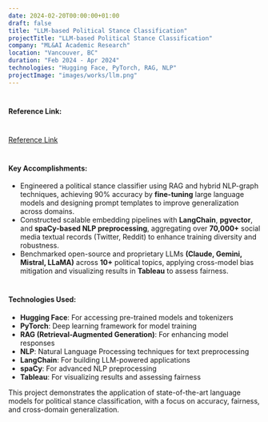 ```yaml
---
date: 2024-02-20T00:00:00+01:00
draft: false
title: "LLM-based Political Stance Classification"
projectTitle: "LLM-based Political Stance Classification"
company: "ML&AI Academic Research"
location: "Vancouver, BC"
duration: "Feb 2024 - Apr 2024"
technologies: "Hugging Face, PyTorch, RAG, NLP"
projectImage: "images/works/llm.png"
---
```

<div style="margin-bottom: 40px;"></div>
<div style="margin-bottom: 40px;"></div>

#### Reference Link:

<div style="margin-bottom: 40px;"></div>

[Reference Link](https://github.com/Raulitoflying/CS7980-llms-political)

<div style="margin-bottom: 40px;"></div>

#### Key Accomplishments:
- Engineered a political stance classifier using RAG and hybrid NLP-graph techniques, achieving 90% accuracy by **fine-tuning** large language
models and designing prompt templates to improve generalization across domains.
- Constructed scalable embedding pipelines with **LangChain**, **pgvector**, and **spaCy-based NLP preprocessing**, aggregating over **70,000+** social media textual records (Twitter, Reddit) to enhance training diversity and robustness.
- Benchmarked open-source and proprietary LLMs **(Claude, Gemini, Mistral, LLaMA)** across **10+** political topics, applying cross-model bias mitigation and visualizing results in **Tableau** to assess fairness.

<div style="margin-bottom: 40px;"></div>

#### Technologies Used:
- **Hugging Face**: For accessing pre-trained models and tokenizers
- **PyTorch**: Deep learning framework for model training
- **RAG (Retrieval-Augmented Generation)**: For enhancing model responses
- **NLP**: Natural Language Processing techniques for text preprocessing
- **LangChain**: For building LLM-powered applications
- **spaCy**: For advanced NLP preprocessing
- **Tableau**: For visualizing results and assessing fairness

This project demonstrates the application of state-of-the-art language models for political stance classification, with a focus on accuracy, fairness, and cross-domain generalization. 